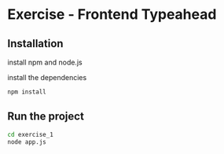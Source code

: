 # Exercise - Frontend Typeahead

## Installation

install npm and node.js

install the dependencies

```bash
npm install
```

## Run the project

```bash
cd exercise_1
node app.js
```

